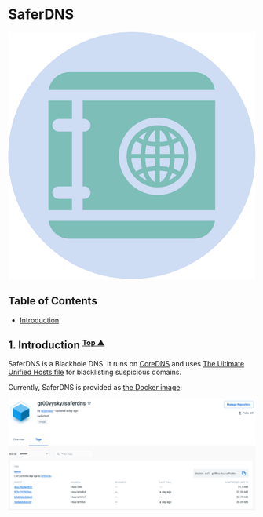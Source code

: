 # SaferDNS

![](/img/logo.svg)

## <a name="table-of-contents"></a> Table of Contents
* [Introduction](#intro)

## 1. <a name="intro"></a> Introduction <small><sup>[Top ▲](#table-of-contents)</sup></small>

SaferDNS is a Blackhole DNS. It runs on [CoreDNS](https://github.com/coredns/coredns) and uses [The Ultimate Unified Hosts file](https://github.com/Ultimate-Hosts-Blacklist/Ultimate.Hosts.Blacklist) for blacklisting suspicious domains.

Currently, SaferDNS is provided as [the Docker image](https://hub.docker.com/r/gr00vysky/saferdns):

![](/img/docker_registry.png)

